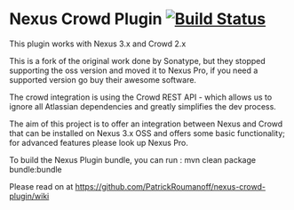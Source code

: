 Nexus Crowd Plugin [![Build Status](https://travis-ci.org/PatrickRoumanoff/nexus-crowd-plugin.png)](https://travis-ci.org/PatrickRoumanoff/nexus-crowd-plugin)
==================

This plugin works with Nexus 3.x and Crowd 2.x

This is a fork of the original work done by Sonatype, but
they stopped supporting the oss version and moved it to Nexus Pro, 
if you need a supported version go buy their awesome software.

The crowd integration is using the Crowd REST API - which allows us to ignore all Atlassian dependencies and greatly simplifies the dev process.

The aim of this project is to offer an integration between Nexus and Crowd that
can be installed on Nexus 3.x OSS and offers some basic functionality; for advanced features please look up Nexus Pro.

To build the Nexus Plugin bundle, you can run : mvn clean package bundle:bundle

Please read on at https://github.com/PatrickRoumanoff/nexus-crowd-plugin/wiki

